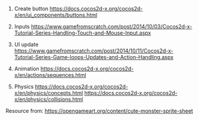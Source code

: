 1. Create button
https://docs.cocos2d-x.org/cocos2d-x/en/ui_components/buttons.html

2. Inputs
https://www.gamefromscratch.com/post/2014/10/03/Cocos2d-x-Tutorial-Series-Handling-Touch-and-Mouse-Input.aspx

3. UI update
https://www.gamefromscratch.com/post/2014/10/11/Cocos2d-x-Tutorial-Series-Game-loops-Updates-and-Action-Handling.aspx

4. Animation
https://docs.cocos2d-x.org/cocos2d-x/en/actions/sequences.html

5. Physics
https://docs.cocos2d-x.org/cocos2d-x/en/physics/concepts.html
https://docs.cocos2d-x.org/cocos2d-x/en/physics/collisions.html

Resource from:
https://opengameart.org/content/cute-monster-sprite-sheet


